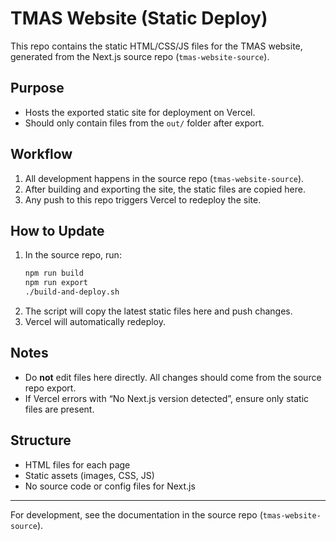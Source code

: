 # TMAS Website (Static Deploy)

This repo contains the static HTML/CSS/JS files for the TMAS website, generated from the Next.js source repo (`tmas-website-source`).

## Purpose
- Hosts the exported static site for deployment on Vercel.
- Should only contain files from the `out/` folder after export.

## Workflow
1. All development happens in the source repo (`tmas-website-source`).
2. After building and exporting the site, the static files are copied here.
3. Any push to this repo triggers Vercel to redeploy the site.

## How to Update
1. In the source repo, run:
   ```bash
   npm run build
   npm run export
   ./build-and-deploy.sh
   ```
2. The script will copy the latest static files here and push changes.
3. Vercel will automatically redeploy.

## Notes
- Do **not** edit files here directly. All changes should come from the source repo export.
- If Vercel errors with “No Next.js version detected”, ensure only static files are present.

## Structure
- HTML files for each page
- Static assets (images, CSS, JS)
- No source code or config files for Next.js

---
For development, see the documentation in the source repo (`tmas-website-source`).
